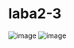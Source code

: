 # laba2-3
![image](https://user-images.githubusercontent.com/90060544/192084547-71289f7a-91fb-45a5-8e72-6f9e3eaceb49.png)
![image](https://user-images.githubusercontent.com/90060544/192085450-e5da8e50-d652-4004-8b82-ea7bb96919ff.png)
